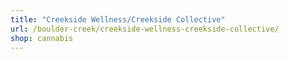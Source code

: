```yaml
---
title: "Creekside Wellness/Creekside Collective"
url: /boulder-creek/creekside-wellness-creekside-collective/
shop: cannabis
---
```

